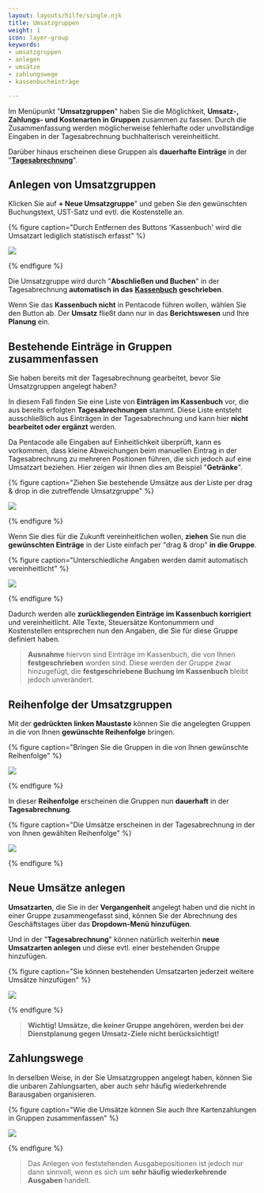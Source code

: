 ```yaml
---
layout: layouts/hilfe/single.njk
title: Umsatzgruppen
weight: 1
icon: layer-group
keywords:
- umsatzgruppen
- anlegen
- umsätze
- zahlungswege
- kassenbucheinträge

---
```

Im Menüpunkt "**Umsatzgruppen**" haben Sie die Möglichkeit, **Umsatz-, Zahlungs- und Kostenarten in Gruppen** zusammen zu fassen. Durch die Zusammenfassung werden möglicherweise fehlerhafte oder unvollständige Eingaben in der Tagesabrechnung buchhalterisch vereinheitlicht.

Darüber hinaus erscheinen diese Gruppen als **dauerhafte Einträge** in der "[**Tagesabrechnung**](/hilfe/handbuch/umsaetze/tagesabrechnung/)".

## Anlegen von Umsatzgruppen

Klicken Sie auf **+ Neue Umsatzgruppe**" und geben Sie den gewünschten Buchungstext, UST-Satz und evtl. die Kostenstelle an.

{% figure caption="Durch Entfernen des Buttons 'Kassenbuch' wird die Umsatzart lediglich statistisch erfasst" %}

![](/uploads/umsatzgruppe1.png)

{% endfigure %}

Die Umsatzgruppe wird durch "**Abschließen und Buchen**" in der Tagesabrechnung **automatisch in das** [**Kassenbuch**](/hilfe/handbuch/umsaetze/kassenbuch/) **geschrieben**.

Wenn Sie das **Kassenbuch nicht** in Pentacode führen wollen, wählen Sie den Button ab. Der **Umsatz** fließt dann nur in das **Berichtswesen** und Ihre **Planung** ein.

## Bestehende Einträge in Gruppen zusammenfassen

Sie haben bereits mit der Tagesabrechnung gearbeitet, bevor Sie Umsatzgruppen angelegt haben?

In diesem Fall finden Sie eine Liste von **Einträgen im Kassenbuch** vor, die aus bereits erfolgten **Tagesabrechnungen** stammt. Diese Liste entsteht ausschließlich aus Einträgen in der Tagesabrechnung und kann hier **nicht bearbeitet oder ergänzt** werden.

Da Pentacode alle Eingaben auf Einheitlichkeit überprüft, kann es vorkommen, dass kleine Abweichungen beim manuellen Eintrag in der Tagesabrechnung zu mehreren Positionen führen, die sich jedoch auf eine Umsatzart beziehen. Hier zeigen wir Ihnen dies am Beispiel "**Getränke**".

{% figure caption="Ziehen Sie bestehende Umsätze aus der Liste per drag & drop in die zutreffende Umsatzgruppe" %}

![](/uploads/umsatzgruppe2.png)

{% endfigure %}

Wenn Sie dies für die Zukunft vereinheitlichen wollen, **ziehen** Sie nun die **gewünschten Einträge** in der Liste einfach per "drag & drop" **in die Gruppe**.

{% figure caption="Unterschiedliche Angaben werden damit automatisch vereinheitlicht" %}

![](/uploads/umsatzgruppe3.png)

{% endfigure %}

Dadurch werden alle **zurückliegenden Einträge im Kassenbuch korrigiert** und vereinheitlicht. Alle Texte, Steuersätze Kontonummern und Kostenstellen entsprechen nun den Angaben, die Sie für diese Gruppe definiert haben.

> **Ausnahme** hiervon sind Einträge im Kassenbuch, die von Ihnen **festgeschrieben** worden sind. Diese werden der Gruppe zwar hinzugefügt, die **festgeschriebene Buchung im Kassenbuch** bleibt jedoch unverändert.

## Reihenfolge der Umsatzgruppen

Mit der **gedrückten linken Maustaste** können Sie die angelegten Gruppen in die von Ihnen **gewünschte Reihenfolge** bringen.

{% figure caption="Bringen Sie die Gruppen in die von Ihnen gewünschte Reihenfolge" %}

![](/uploads/umsatzgruppe4.png)

{% endfigure %}

In dieser **Reihenfolge** erscheinen die Gruppen nun **dauerhaft** in der **Tagesabrechnung**.

{% figure caption="Die Umsätze erscheinen in der Tagesabrechnung in der von Ihnen gewählten Reihenfolge" %}

![](/uploads/umsatzgruppe5.png)

{% endfigure %}

## Neue Umsätze anlegen

**Umsatzarten**, die Sie in der **Vergangenheit** angelegt haben und die nicht in einer Gruppe zusammengefasst sind, können Sie der Abrechnung des Geschäftstages über das **Dropdown-Menü hinzufügen**.

Und in der "**Tagesabrechnung**" können natürlich weiterhin **neue Umsatzarten anlegen** und diese evtl. einer bestehenden Gruppe hinzufügen.

{% figure caption="Sie können bestehenden Umsatzarten jederzeit weitere Umsätze hinzufügen" %}

![](/uploads/umsatzgruppe6.png)

{% endfigure %}

> **Wichtig! Umsätze, die keiner Gruppe angehören, werden bei der Dienstplanung gegen Umsatz-Ziele nicht berücksichtigt!**

## Zahlungswege

In derselben Weise, in der Sie Umsatzgruppen angelegt haben, können Sie die unbaren Zahlungsarten, aber auch sehr häufig wiederkehrende Barausgaben organisieren.

{% figure caption="Wie die Umsätze können Sie auch Ihre Kartenzahlungen in Gruppen zusammenfassen" %}

![](/uploads/umsatzgruppe7.png)

{% endfigure %}

> Das Anlegen von feststehenden Ausgabepositionen ist jedoch nur dann sinnvoll, wenn es sich um **sehr häufig wiederkehrende Ausgaben** handelt.

